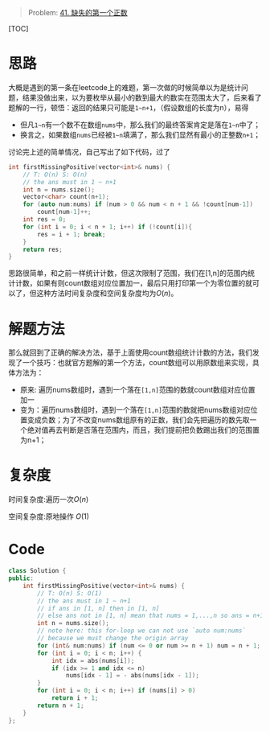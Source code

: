 
> Problem: [41. 缺失的第一个正数](https://leetcode.cn/problems/first-missing-positive/description/)

[TOC]

# 思路

大概是遇到的第一条在leetcode上的难题，第一次做的时候简单以为是统计问题，结果没做出来，以为要枚举从最小的数到最大的数实在范围太大了，后来看了题解的一行，顿悟：返回的结果只可能是`1~n+1`，（假设数组的长度为n），易得

- 但凡`1~n`有一个数不在数组`nums`中，那么我们的最终答案肯定是落在`1~n`中了；
- 换言之，如果数组`nums`已经被`1~n`填满了，那么我们显然有最小的正整数`n+1`；

讨论完上述的简单情况，自己写出了如下代码，过了

```C++
int firstMissingPositive(vector<int>& nums) {
    // T: O(n) S: O(n)
    // the ans must in 1 ~ n+1
    int n = nums.size();
    vector<char> count(n+1);
    for (auto num:nums) if (num > 0 && num < n + 1 && !count[num-1]) 
        count[num-1]++;
    int res = 0;
    for (int i = 0; i < n + 1; i++) if (!count[i]){
        res = i + 1; break;
    }
    return res;
}
```

思路很简单，和之前一样统计计数，但这次限制了范围，我们在[1,n]的范围内统计计数，如果有则count数组对应位置加一，最后只用打印第一个为零位置的就可以了，但这种方法时间复杂度和空间复杂度均为$O(n)$。


# 解题方法

那么就回到了正确的解决方法，基于上面使用count数组统计计数的方法，我们发现了一个技巧：也就官方题解的第一个方法，count数组可以用原数组来实现，具体方法为：

- 原来: 遍历nums数组时，遇到一个落在`[1,n]`范围的数就count数组对应位置加一
- 变为：遍历nums数组时，遇到一个落在`[1,n]`范围的数就把nums数组对应位置变成负数；为了不改变nums数组原有的正数，我们会先把遍历的数先取一个绝对值再去判断是否落在范围内，而且，我们提前把负数踢出我们的范围置为n+1；

# 复杂度

时间复杂度:遍历一次$O(n)$

空间复杂度:原地操作 $O(1)$



# Code

```C++ 
class Solution {
public:
    int firstMissingPositive(vector<int>& nums) {
        // T: O(n) S: O(1)
        // the ans must in 1 ~ n+1
        // if ans in [1, n] then in [1, n]
        // else ans not in [1, n] mean that nums = 1,...,n so ans = n+1
        int n = nums.size();
        // note here: this for-loop we can not use `auto num:nums`
        // because we must change the origin array
        for (int& num:nums) if (num <= 0 or num >= n + 1) num = n + 1;
        for (int i = 0; i < n; i++) {
            int idx = abs(nums[i]);
            if (idx >= 1 and idx <= n)
                nums[idx - 1] = - abs(nums[idx - 1]);
        }
        for (int i = 0; i < n; i++) if (nums[i] > 0)
            return i + 1;
        return n + 1;
    }
};
```
  

